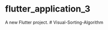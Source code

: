 # flutter_application_3

A new Flutter project.
#   V i s u a l - S o r t i n g - A l g o r i t h m  
 